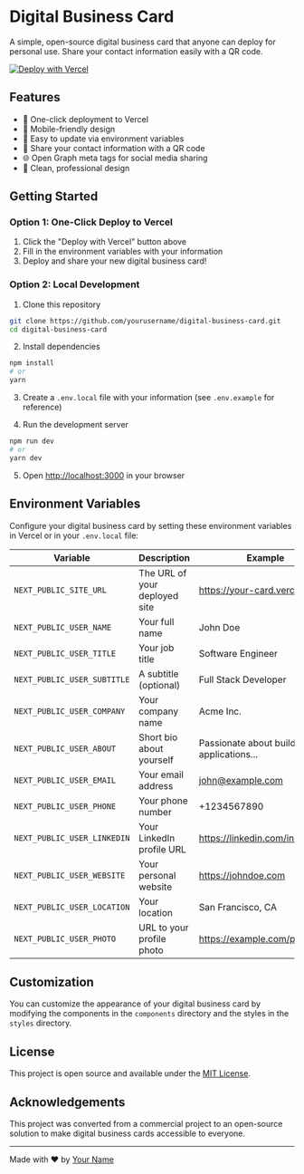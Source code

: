 # Digital Business Card

A simple, open-source digital business card that anyone can deploy for personal use. Share your contact information easily with a QR code.

[![Deploy with Vercel](https://vercel.com/button)](https://vercel.com/new/clone?repository-url=https%3A%2F%2Fgithub.com%2Fyourusername%2Fdigital-business-card&env=NEXT_PUBLIC_USER_NAME,NEXT_PUBLIC_USER_TITLE,NEXT_PUBLIC_USER_COMPANY,NEXT_PUBLIC_USER_EMAIL,NEXT_PUBLIC_USER_PHONE,NEXT_PUBLIC_USER_LINKEDIN,NEXT_PUBLIC_USER_WEBSITE,NEXT_PUBLIC_USER_PHOTO,NEXT_PUBLIC_SITE_URL&envDescription=Configuration%20for%20your%20digital%20business%20card&envLink=https%3A%2F%2Fgithub.com%2Fyourusername%2Fdigital-business-card%23environment-variables&project-name=digital-business-card&repository-name=digital-business-card)

## Features

- 🚀 One-click deployment to Vercel
- 📱 Mobile-friendly design
- 🔄 Easy to update via environment variables
- 🔗 Share your contact information with a QR code
- 🌐 Open Graph meta tags for social media sharing
- 🎨 Clean, professional design

## Getting Started

### Option 1: One-Click Deploy to Vercel

1. Click the "Deploy with Vercel" button above
2. Fill in the environment variables with your information
3. Deploy and share your new digital business card!

### Option 2: Local Development

1. Clone this repository
```bash
git clone https://github.com/yourusername/digital-business-card.git
cd digital-business-card
```

2. Install dependencies
```bash
npm install
# or
yarn
```

3. Create a `.env.local` file with your information (see `.env.example` for reference)

4. Run the development server
```bash
npm run dev
# or
yarn dev
```

5. Open [http://localhost:3000](http://localhost:3000) in your browser

## Environment Variables

Configure your digital business card by setting these environment variables in Vercel or in your `.env.local` file:

| Variable | Description | Example |
|----------|-------------|---------|
| `NEXT_PUBLIC_SITE_URL` | The URL of your deployed site | https://your-card.vercel.app |
| `NEXT_PUBLIC_USER_NAME` | Your full name | John Doe |
| `NEXT_PUBLIC_USER_TITLE` | Your job title | Software Engineer |
| `NEXT_PUBLIC_USER_SUBTITLE` | A subtitle (optional) | Full Stack Developer |
| `NEXT_PUBLIC_USER_COMPANY` | Your company name | Acme Inc. |
| `NEXT_PUBLIC_USER_ABOUT` | Short bio about yourself | Passionate about building web applications... |
| `NEXT_PUBLIC_USER_EMAIL` | Your email address | john@example.com |
| `NEXT_PUBLIC_USER_PHONE` | Your phone number | +1234567890 |
| `NEXT_PUBLIC_USER_LINKEDIN` | Your LinkedIn profile URL | https://linkedin.com/in/johndoe |
| `NEXT_PUBLIC_USER_WEBSITE` | Your personal website | https://johndoe.com |
| `NEXT_PUBLIC_USER_LOCATION` | Your location | San Francisco, CA |
| `NEXT_PUBLIC_USER_PHOTO` | URL to your profile photo | https://example.com/photo.jpg |

## Customization

You can customize the appearance of your digital business card by modifying the components in the `components` directory and the styles in the `styles` directory.

## License

This project is open source and available under the [MIT License](LICENSE).

## Acknowledgements

This project was converted from a commercial project to an open-source solution to make digital business cards accessible to everyone.

---

Made with ❤️ by [Your Name](https://github.com/yourusername)

